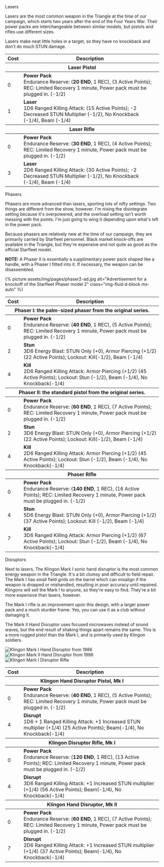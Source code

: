 <div class="card-toggle card mb-3" data-toggle="collapse" href="#lasers" aria-controls="lasers" aria-expanded="false" role="button">
	<div class="card-header card-toggle-header h4 font-weight-normal bg-secondary"><span class="card-toggle-title float-left">Lasers</span><i class="fa fa-chevron-right float-right trans-all-short"></i></div>
</div>
<div id="lasers" class="collapse">
	<div class="pb-3">
		<p>Lasers are the most common weapon in the Triangle at the time of our campaign, which starts two years after the end of the Four Years War. Their power packs are interchangeable between similar models, but pistols and rifles use different sizes.</p>
		<p>Lasers make neat little holes in a target, so they have no knockback and don't do much STUN damage.</p>
		<table class="table">
			<thead>
				<th>Cost</th>
				<th>Description</th>
			</thead>
			<thead class="table-info">
				<th colspan=2>Laser Pistol</th>
			</thead>
			<tr>
				<td>0</td>
				<td><strong>Power Pack</strong><br>Endurance Reserve: (<strong>20 END</strong>, 1 REC), (3 Active Points); REC: Limited Recovery 1 minute, Power pack must be plugged in. (-1/2)</td>
			</tr>
			<tr>
				<td>1</td>
				<td><strong>Laser</strong><br>1D6 Ranged Killing Attack: (15 Active Points); -2 Decreased STUN Multiplier (-1/2), No Knockback (-1/4), Beam (-1/4)</td>
			</tr>
			<thead class="table-info">
				<th colspan=2>Laser Rifle</th>
			</thead>
			<tr>
				<td>0</td>
				<td><strong>Power Pack</strong><br>Endurance Reserve: (<strong>30 END</strong>, 1 REC), (4 Active Points); REC: Limited Recovery 1 minute, Power pack must be plugged in. (-1/2)</td>
			</tr>
			<tr>
				<td>3</td>
				<td><strong>Laser</strong><br>2D6 Ranged Killing Attack: (30 Active Points); -2 Decreased STUN Multiplier (-1/2), No Knockback (-1/4), Beam (-1/4)</td>
			</tr>
		</table>
	</div>
</div>


<div class="card-toggle card mb-3" data-toggle="collapse" href="#phasers" aria-controls="phasers" aria-expanded="false" role="button">
	<div class="card-header card-toggle-header h4 font-weight-normal bg-primary"><span class="card-toggle-title float-left">Phasers</span><i class="fa fa-chevron-right float-right trans-all-short"></i></div>
</div>
<div id="phasers" class="collapse">
	<div class="pb-3">
		<p>Phasers are more advanced than lasers, sporting lots of nifty settings. Two things are different from the show, however. I'm nixing the disintegrate setting because it's overpowered, and the overload setting isn't worth messing with the points. I'm just going to wing it depending upon what's left in the power pack.</p>
		<p>Because phasers are relatively new at the time of our campaign, they are primarily carried by Starfleet personnel. Black market knock-offs are available in the Triangle, but they're expensive and not quite as good as the official Starfleet model.</p>
		<p><strong>NOTE:</strong> A Phaser II is essentially a supplimentary power pack shaped like a handle, with a Phaser I fitted into it. If necessary, the weapon can be disassembled.</p>
		{% picture assets/img/pages/phaser2-ad.jpg alt="Advertisement for a knockoff of the Starfleet Phaser model 2" class="img-fluid d-block mx-auto" %}
		<table class="table">
			<thead>
				<th>Cost</th>
				<th>Description</th>
			</thead>
			<thead class="table-warning">
				<th colspan=2>Phaser I: the palm-sized phaser from the original series.</th>
			</thead>
			<tr>
				<td>0</td>
				<td><strong>Power Pack</strong><br>Endurance Reserve: (<strong>40 END</strong>, 1 REC), (5 Active Points); REC: Limited Recovery 1 minute, Power pack must be plugged in. (-1/2)</td>
			</tr>
			<tr>
				<td>2</td>
				<td><strong>Stun</strong><br>3D6 Energy Blast: STUN Only (+0), Armor Piercing (+1/2) (22 Active Points); Lockout: Kill(-1/2), Beam (-1/4)</td>
			</tr>
			<tr>
				<td>4</td>
				<td><strong>Kill</strong><br>2D6 Ranged Killing Attack: Armor Piercing (+1/2) (45 Active Points); Lockout: Stun (-1/2), Beam (-1/4), No Knockback(-1/4)</td>
			</tr>
			<thead class="table-warning">
				<th colspan=2>Phaser II: the standard pistol from the original series.</th>
			</thead>
			<tr>
				<td>0</td>
				<td><strong>Power Pack</strong><br>Endurance Reserve: (<strong>60 END</strong>, 1 REC), (7 Active Points); REC: Limited Recovery 1 minute, Power pack must be plugged in. (-1/2)</td>
			</tr>
			<tr>
				<td>2</td>
				<td><strong>Stun</strong><br>3D6 Energy Blast: STUN Only (+0), Armor Piercing (+1/2) (22 Active Points); Lockout: Kill(-1/2), Beam (-1/4)</td>
			</tr>
			<tr>
				<td>4</td>
				<td><strong>Kill</strong><br>2D6 Ranged Killing Attack: Armor Piercing (+1/2) (45 Active Points); Lockout: Stun (-1/2), Beam (-1/4), No Knockback(-1/4)</td>
			</tr>
			<thead class="table-warning">
				<th colspan=2>Phaser Rifle</th>
			</thead>
			<tr>
				<td>0</td>
				<td><strong>Power Pack</strong><br>Endurance Reserve: (<strong>140 END</strong>, 1 REC), (16 Active Points); REC: Limited Recovery 1 minute, Power pack must be plugged in. (-1/2)</td>
			</tr>
			<tr>
				<td>4</td>
				<td><strong>Stun</strong><br>5D6 Energy Blast: STUN Only (+0), Armor Piercing (+1/2) (37 Active Points); Lockout: Kill (-1/2), Beam (-1/4)</td>
			</tr>
			<tr>
				<td>7</td>
				<td><strong>Kill</strong><br>3D6 Ranged Killing Attack: Armor Piercing (+1/2) (67 Active Points); Lockout: Stun (-1/2), Beam (-1/4), No Knockback(-1/4)</td>
			</tr>
		</table>
	</div>
</div>


<div class="card-toggle card mb-3" data-toggle="collapse" href="#disruptors" aria-controls="disruptors" aria-expanded="false" role="button">
	<div class="card-header card-toggle-header h4 font-weight-normal bg-secondary"><span class="card-toggle-title float-left">Disruptors</span><i class="fa fa-chevron-right float-right trans-all-short"></i></div>
</div>
<div id="disruptors" class="collapse">
	<div class="pb-3">
		<p>Next to lasers, The Klingon Mark I sonic hand disruptor is the most common energy weapon in the Triangle. It's a bit clumsy and difficult to field repair. The Mark I has small field grids on the barrel which can misalign if the weapon is dropped or mishandled, resulting in poor accuracy until repaired. Klingons will sell the Mark I to anyone, so they're easy to find. They're a bit more expensive than lasers, however.</p>
		<p>The Mark I rifle is an improvement upon this design, with a larger power pack and a much sturdier frame. Yes, you can use it as a club without damaging it.</p>
		<p>The Mark II Hand Disruptor uses focused microwaves instead of sound waves, but the end result of shaking things apart remains the same. This is a more rugged pistol than the Mark I, and is primarily used by Klingon soldiers.</p>
		<div class="container-fluid">
			<div class="row">
				<div class="col-xs-12 col-sm-6 col-md-3">
					<img class="img-fluid mx-auto d-block" alt="Klingon Mark I Hand Disruptor from 1986" src="{{site.baseurl}}assets/img/pages/klingon-mark-1-disruptor.gif">
				</div>
				<div class="col-xs-12 col-sm-6 col-md-3">
					<img class="img-fluid mx-auto d-block" alt="Klingon Mark II Hand Disruptor from 1986" src="{{site.baseurl}}assets/img/pages/klingon-mark-2-disruptor.gif">
				</div>
				<div class="col-xs-12 col-sm-12 col-md-6">
					<img class="img-fluid mx-auto d-block" alt="Klingon Mark I Disruptor Rifle" src="{{site.baseurl}}assets/img/pages/klingon-mark-1-disruptor-rifle.gif">
				</div>
			</div>
		</div>
		<table class="table">
			<thead>
				<th>Cost</th>
				<th>Description</th>
			</thead>
			<thead class="table-info">
				<th colspan=2>Klingon Hand Disruptor Pistol, Mk I</th>
			</thead>
			<tr>
				<td>0</td>
				<td><strong>Power Pack</strong><br>Endurance Reserve: (<strong>40 END</strong>, 1 REC), (5 Active Points); REC: Limited Recovery 1 minute, Power pack must be plugged in. (-1/2)</td>
			</tr>
			<tr>
				<td>4</td>
				<td><strong>Disrupt</strong><br>1D6 + 1 Ranged Killing Attack: +1 Increased STUN multiplier (+1/4) (25 Active Points); Beam(-1/4), No Knockback(-1/4)</td>
			</tr>
			<thead class="table-info">
				<th colspan=2>Klingon Disruptor Rifle, Mk I</th>
			</thead>
			<tr>
				<td>0</td>
				<td><strong>Power Pack</strong><br>Endurance Reserve: (<strong>120 END</strong>, 1 REC), (13 Active Points); REC: Limited Recovery 1 minute, Power pack must be plugged in. (-1/2)</td>
			</tr>
			<tr>
				<td>4</td>
				<td><strong>Disrupt</strong><br>3D6 Ranged Killing Attack: +1 Increased STUN multiplier (+1/4) (56 Active Points); Beam(-1/4), No Knockback(-1/4)</td>
			</tr>
			<thead class="table-info">
				<th colspan=2>Klingon Hand Disruptor, Mk II</th>
			</thead>
			<tr>
				<td>0</td>
				<td><strong>Power Pack</strong><br>Endurance Reserve: (<strong>60 END</strong>, 1 REC), (7 Active Points); REC: Limited Recovery 1 minute, Power pack must be plugged in. (-1/2)</td>
			</tr>
			<tr>
				<td>7</td>
				<td><strong>Disrupt</strong><br>2D6 Ranged Killing Attack: +1 Increased STUN multiplier (+1/4) (37 Active Points); Beam(-1/4), No Knockback(-1/4)</td>
			</tr>
		</table>
	</div>
</div>
